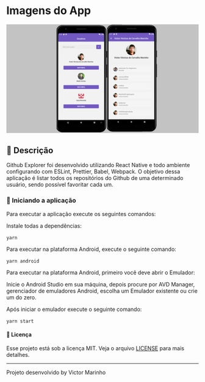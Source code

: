 # Imagens do App

  ![Primeira imagem](/path/image.png)
  

## 🚀 Descrição

Github Explorer foi desenvolvido utilizando React Native e todo ambiente configurando com ESLint, Prettier, Babel, Webpack. O objetivo dessa aplicação é listar todos os repositórios do Github de uma determinado usuário, sendo possível favoritar cada um.

### 🔨 Iniciando a aplicação

Para executar a aplicação execute os seguintes comandos:

Instale todas a dependências:

```
yarn
```

Para executar na plataforma Android, execute o seguinte comando:

```
yarn android
```

Para executar na plataforma Android, primeiro você deve abrir o Emulador:

Inicie o Android Studio em sua máquina, depois procure por AVD Manager, gerenciador de emuladores Android, escolha um Emulador existente ou crie um do zero.

Após iniciar o emulador execute o seguinte comando:

```
yarn start
```

#### 📝 Licença

Esse projeto está sob a licença MIT. Veja o arquivo [LICENSE](LICENSE) para mais detalhes.

---

Projeto desenvolvido by Victor Marinho
